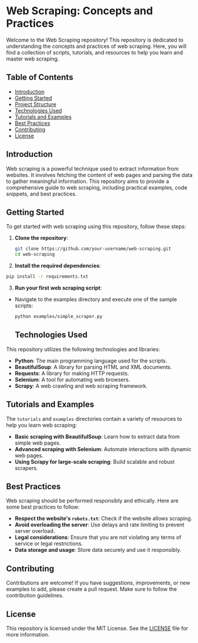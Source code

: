 # Web Scraping: Concepts and Practices

Welcome to the Web Scraping repository! This repository is dedicated to understanding the concepts and practices of web scraping. Here, you will find a collection of scripts, tutorials, and resources to help you learn and master web scraping.

## Table of Contents

- [Introduction](#introduction)
- [Getting Started](#getting-started)
- [Project Structure](#project-structure)
- [Technologies Used](#technologies-used)
- [Tutorials and Examples](#tutorials-and-examples)
- [Best Practices](#best-practices)
- [Contributing](#contributing)
- [License](#license)

## Introduction

Web scraping is a powerful technique used to extract information from websites. It involves fetching the content of web pages and parsing the data to gather meaningful information. This repository aims to provide a comprehensive guide to web scraping, including practical examples, code snippets, and best practices.

## Getting Started

To get started with web scraping using this repository, follow these steps:

1. **Clone the repository**:
   ```bash
   git clone https://github.com/your-username/web-scraping.git
   cd web-scraping
   ```
2. **Install the required dependencies**:
  ```bash
  pip install -r requirements.txt
  ```
3. **Run your first web scraping script**:

- Navigate to the examples directory and execute one of the sample scripts:
  ```bash
  python examples/simple_scraper.py
  ```

  ## Technologies Used

This repository utilizes the following technologies and libraries:

- **Python**: The main programming language used for the scripts.
- **BeautifulSoup**: A library for parsing HTML and XML documents.
- **Requests**: A library for making HTTP requests.
- **Selenium**: A tool for automating web browsers.
- **Scrapy**: A web crawling and web scraping framework.


## Tutorials and Examples

The `tutorials` and `examples` directories contain a variety of resources to help you learn web scraping:

- **Basic scraping with BeautifulSoup**: Learn how to extract data from simple web pages.
- **Advanced scraping with Selenium**: Automate interactions with dynamic web pages.
- **Using Scrapy for large-scale scraping**: Build scalable and robust scrapers.

## Best Practices

Web scraping should be performed responsibly and ethically. Here are some best practices to follow:

- **Respect the website's `robots.txt`**: Check if the website allows scraping.
- **Avoid overloading the server**: Use delays and rate limiting to prevent server overload.
- **Legal considerations**: Ensure that you are not violating any terms of service or legal restrictions.
- **Data storage and usage**: Store data securely and use it responsibly.

## Contributing

Contributions are welcome! If you have suggestions, improvements, or new examples to add, please create a pull request. Make sure to follow the contribution guidelines.

## License

This repository is licensed under the MIT License. See the [LICENSE](LICENSE) file for more information.

  
